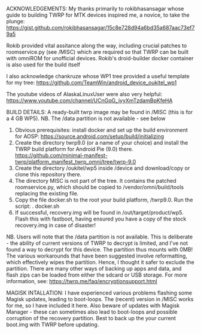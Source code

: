 ACKNOWLEDGEMENTS: My thanks primarily to rokibhasansagar whose guide to building TWRP for MTK devices inspired me, a novice, to take the plunge:
https://gist.github.com/rokibhasansagar/15c8e728d94a6bd35a687aac73ef79a5

Rokib provided vital assitance along the way, including crucial patches to roomservice.py (see /MISC) which are required so that TWRP can be built with omniROM for unofficial devices. Rokib's droid-builder docker container is also used for the build itself

I also acknowledge chankruze whose WP1 tree provided a useful template for my tree: https://github.com/TeamWin/android_device_oukitel_wp1

The youtube videos of AlaskaLinuxUser were also very helpful: https://www.youtube.com/channel/UCnGqG_jyyXmTzdamBpKfeHA

BUILD DETAILS: A ready-built twrp image may be found in /MISC (this is for a 4 GB WP5). NB. The /data partition is not available - see below 
1) Obvious prerequisites: install docker and set up the build environment for AOSP: https://source.android.com/setup/build/initializing
2) Create the directory twrp9.0 (or a name of your choice) and install the TWRP build platform for Android Pie (9.0) there. 
https://github.com/minimal-manifest-twrp/platform_manifest_twrp_omni/tree/twrp-9.0
3) Create the directory /oukitel/wp5 inside /device and download/copy or clone this repository there.
4) The directory MISC is not part of the tree. It contains the patched roomservice.py, which should be copied to /vendor/omni/build/tools replacing the existing file.
5) Copy the file docker.sh to the root your build platform, /twrp9.0. Run the script: . docker.sh 
6) If successful, recovery.img will be found in /out/target/product/wp5. Flash this with fastboot, having ensured you have a copy of the stock recovery.img in case of disaster!

NB. Users will note that the /data partition is not available. This is deliberate - the ability of current versions of TWRP to decrypt is limited, and I've not found a way to decrypt for this device. The partition thus mounts with 0MB! The various workarounds that have been suggested involve reformatting, which effectively wipes the partition. Hence, I thought it safer to exclude the partition. There are many other ways of backing up apps and data, and flash zips can be loaded from either the sdcard or USB storage. For more information, see: https://twrp.me/faq/encryptionsupport.html

MAGISK INTALLATION: I have experienced various problems flashing some Magisk updates, leading to boot-loops. The (recent) version in /MISC works for me, so I have included it here. Also beware of updates with Magisk Manager - these can sometimes also lead to boot-loops and possible corruption of the recovery partition. Best to back up the your current boot.img with TWRP before updating.
